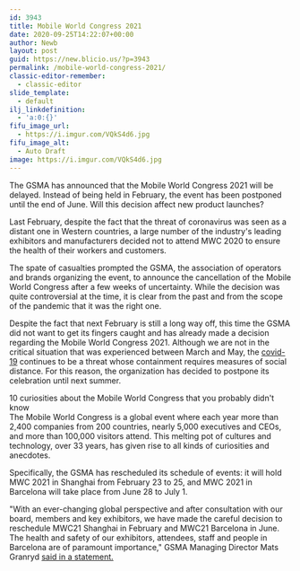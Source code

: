 ```yaml
---
id: 3943
title: Mobile World Congress 2021
date: 2020-09-25T14:22:07+00:00
author: Newb
layout: post
guid: https://new.blicio.us/?p=3943
permalink: /mobile-world-congress-2021/
classic-editor-remember:
  - classic-editor
slide_template:
  - default
ilj_linkdefinition:
  - 'a:0:{}'
fifu_image_url:
  - https://i.imgur.com/VQkS4d6.jpg
fifu_image_alt:
  - Auto Draft
image: https://i.imgur.com/VQkS4d6.jpg
---
```

The GSMA has announced that the Mobile World Congress 2021 will be delayed. Instead of being held in February, the event has been postponed until the end of June. Will this decision affect new product launches?

Last February, despite the fact that the threat of coronavirus was seen as a distant one in Western countries, a large number of the industry's leading exhibitors and manufacturers decided not to attend MWC 2020 to ensure the health of their workers and customers. 

The spate of casualties prompted the GSMA, the association of operators and brands organizing the event, to announce the cancellation of the Mobile World Congress after a few weeks of uncertainty. While the decision was quite controversial at the time, it is clear from the past and from the scope of the pandemic that it was the right one. 

Despite the fact that next February is still a long way off, this time the GSMA did not want to get its fingers caught and has already made a decision regarding the Mobile World Congress 2021. Although we are not in the critical situation that was experienced between March and May, the [covid-19](https://new.blicio.us/low-cost-online-business-ideas-for-the-post-covid-19-world/) continues to be a threat whose containment requires measures of social distance. For this reason, the organization has decided to postpone its celebration until next summer.

10 curiosities about the Mobile World Congress that you probably didn't know  
The Mobile World Congress is a global event where each year more than 2,400 companies from 200 countries, nearly 5,000 executives and CEOs, and more than 100,000 visitors attend. This melting pot of cultures and technology, over 33 years, has given rise to all kinds of curiosities and anecdotes.

Specifically, the GSMA has rescheduled its schedule of events: it will hold MWC 2021 in Shanghai from February 23 to 25, and MWC 2021 in Barcelona will take place from June 28 to July 1. 

"With an ever-changing global perspective and after consultation with our board, members and key exhibitors, we have made the careful decision to reschedule MWC21 Shanghai in February and MWC21 Barcelona in June. The health and safety of our exhibitors, attendees, staff and people in Barcelona are of paramount importance," GSMA Managing Director Mats Granryd [said in a statement.](https://www.gsma.com/newsroom/press-release/gsma-announces-date-changes-for-its-mwc21-series/)